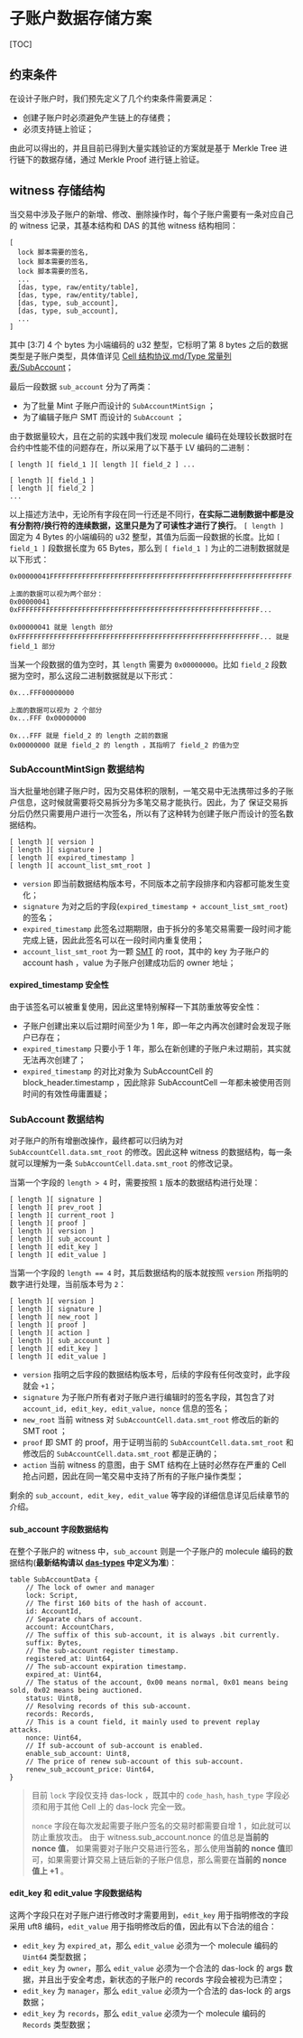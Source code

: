 # 子账户数据存储方案

[TOC]

## 约束条件

在设计子账户时，我们预先定义了几个约束条件需要满足：

- 创建子账户时必须避免产生链上的存储费；
- 必须支持链上验证；

由此可以得出的，并且目前已得到大量实践验证的方案就是基于 Merkle Tree 进行链下的数据存储，通过 Merkle Proof 进行链上验证。


## witness 存储结构

当交易中涉及子账户的新增、修改、删除操作时，每个子账户需要有一条对应自己的 witness 记录，其基本结构和 DAS 的其他 witness 结构相同：

```
[
  lock 脚本需要的签名,
  lock 脚本需要的签名,
  lock 脚本需要的签名,
  ...
  [das, type, raw/entity/table],
  [das, type, raw/entity/table],
  [das, type, sub_account],
  [das, type, sub_account],
  ...
]
```

其中 [3:7] 4 个 bytes 为小端编码的 u32 整型，它标明了第 8 bytes 之后的数据类型是子账户类型，具体值详见 [Cell 结构协议.md/Type 常量列表/SubAccount](Cell-结构协议.md)；

最后一段数据 `sub_account` 分为了两类：

- 为了批量 Mint 子账户而设计的 `SubAccountMintSign` ；
- 为了编辑子账户 SMT 而设计的 `SubAccount` ；

由于数据量较大，且在之前的实践中我们发现 molecule 编码在处理较长数据时在合约中性能不佳的问题存在，所以采用了以下基于 LV 编码的二进制：

```
[ length ][ field_1 ][ length ][ field_2 ] ...

[ length ][ field_1 ]
[ length ][ field_2 ]
...
```

以上描述方法中，无论所有字段在同一行还是不同行，**在实际二进制数据中都是没有分割符/换行符的连续数据，这里只是为了可读性才进行了换行**。 `[ length ]` 固定为 4 Bytes 的小端编码的 u32 整型，其值为后面一段数据的长度。比如 `[ field_1 ]` 段数据长度为 65 Bytes，那么到 `[ field_1 ]` 为止的二进制数据就是以下形式：

```
0x00000041FFFFFFFFFFFFFFFFFFFFFFFFFFFFFFFFFFFFFFFFFFFFFFFFFFFFFFFFFFFF...

上面的数据可以视为两个部分：
0x00000041 0xFFFFFFFFFFFFFFFFFFFFFFFFFFFFFFFFFFFFFFFFFFFFFFFFFFFFFFFFFFFF...

0x00000041 就是 length 部分
0xFFFFFFFFFFFFFFFFFFFFFFFFFFFFFFFFFFFFFFFFFFFFFFFFFFFFFFFFFFFF... 就是 field_1 部分
```


当某一个段数据的值为空时，其 `length` 需要为 `0x00000000`。比如 `field_2` 段数据为空时，那么这段二进制数据就是以下形式：

```
0x...FFF00000000

上面的数据可以视为 2 个部分
0x...FFF 0x00000000

0x...FFF 就是 field_2 的 length 之前的数据
0x00000000 就是 field_2 的 length ，其指明了 field_2 的值为空
```

### SubAccountMintSign 数据结构

当大批量地创建子账户时，因为交易体积的限制，一笔交易中无法携带过多的子账户信息，这时候就需要将交易拆分为多笔交易才能执行。因此，为了
保证交易拆分后仍然只需要用户进行一次签名，所以有了这种转为创建子账户而设计的签名数据结构。

```
[ length ][ version ]
[ length ][ signature ]
[ length ][ expired_timestamp ]
[ length ][ account_list_smt_root ]
```

- `version` 即当前数据结构版本号，不同版本之前字段排序和内容都可能发生变化；
- `signature` 为对之后的字段(`expired_timestamp + account_list_smt_root`)的签名；
- `expired_timestamp` 此签名过期期限，由于拆分的多笔交易需要一段时间才能完成上链，因此此签名可以在一段时间内重复使用；
- `account_list_smt_root` 为一颗 [SMT](https://github.com/nervosnetwork/sparse-merkle-tree) 的 root，其中的 key 为子账户的
account hash ，value 为子账户创建成功后的 owner 地址；

#### expired_timestamp 安全性

由于该签名可以被重复使用，因此这里特别解释一下其防重放等安全性：

- 子账户创建出来以后过期时间至少为 1 年，即一年之内再次创建时会发现子账户已存在；
- `expired_timestamp` 只要小于 1 年，那么在新创建的子账户未过期前，其实就无法再次创建了；
- `expired_timestamp` 的对比对象为 SubAccountCell 的 block_header.timestamp ，因此除非 SubAccountCell 一年都未被使用否则时间的有效性毋庸置疑；

### SubAccount 数据结构

对子账户的所有增删改操作，最终都可以归纳为对 `SubAccountCell.data.smt_root` 的修改。因此这种 witness 的数据结构，每一条就可以理解为一条 `SubAccountCell.data.smt_root` 的修改记录。

当第一个字段的 `length > 4` 时，需要按照 `1` 版本的数据结构进行处理：

```
[ length ][ signature ]
[ length ][ prev_root ]
[ length ][ current_root ]
[ length ][ proof ]
[ length ][ version ]
[ length ][ sub_account ]
[ length ][ edit_key ]
[ length ][ edit_value ]
```

当第一个字段的 `length == 4` 时，其后数据结构的版本就按照 `version` 所指明的数字进行处理，当前版本号为 `2`：

```
[ length ][ version ]
[ length ][ signature ]
[ length ][ new_root ]
[ length ][ proof ]
[ length ][ action ]
[ length ][ sub_account ]
[ length ][ edit_key ]
[ length ][ edit_value ]
```

- `version` 指明之后字段的数据结构版本号，后续的字段有任何改变时，此字段就会 `+1`；
- `signature` 为子账户所有者对子账户进行编辑时的签名字段，其包含了对 `account_id, edit_key, edit_value, nonce` 信息的签名；
- `new_root` 当前 witness 对 `SubAccountCell.data.smt_root` 修改后的新的 SMT root ；
- `proof` 即 SMT 的 proof，用于证明当前的 `SubAccountCell.data.smt_root` 和修改后的 `SubAccountCell.data.smt_root` 都是正确的；
- `action` 当前 witness 的意图，由于 SMT 结构在上链时必然存在严重的 Cell 抢占问题，因此在同一笔交易中支持了所有的子账户操作类型；

剩余的 `sub_account, edit_key, edit_value` 等字段的详细信息详见后续章节的介绍。
#### sub_account 字段数据结构

在整个子账户的 witness 中，`sub_account` 则是一个子账户的 molecule 编码的数据结构(**最新结构请以 [das-types](https://github.com/DeAccountSystems/das-types) 中定义为准**)：

```
table SubAccountData {
    // The lock of owner and manager
    lock: Script,
    // The first 160 bits of the hash of account.
    id: AccountId,
    // Separate chars of account.
    account: AccountChars,
    // The suffix of this sub-account, it is always .bit currently.
    suffix: Bytes,
    // The sub-account register timestamp.
    registered_at: Uint64,
    // The sub-account expiration timestamp.
    expired_at: Uint64,
    // The status of the account, 0x00 means normal, 0x01 means being sold, 0x02 means being auctioned.
    status: Uint8,
    // Resolving records of this sub-account.
    records: Records,
    // This is a count field, it mainly used to prevent replay attacks.
    nonce: Uint64,
    // If sub-account of sub-account is enabled.
    enable_sub_account: Uint8,
    // The price of renew sub-account of this sub-account.
    renew_sub_account_price: Uint64,
}
```

> 目前 `lock` 字段仅支持 das-lock ，既其中的 `code_hash`, `hash_type` 字段必须和用于其他 Cell 上的 das-lock 完全一致。
>
> `nonce` 字段在每次发起需要子账户签名的交易时都需要自增 1 ，如此就可以防止重放攻击。 由于 witness.sub_account.nonce 的值总是**当前的 nonce 值**，
> 如果需要对子账户交易进行签名，那么使用**当前的 nonce 值**即可，如果需要计算交易上链后新的子账户信息，那么需要在**当前的 nonce 值上 +1** 。

#### edit_key 和 edit_value 字段数据结构

这两个字段只在对子账户进行修改时才需要用到，`edit_key` 用于指明修改的字段采用 uft8 编码，`edit_value` 用于指明修改后的值，因此有以下合法的组合：

- `edit_key` 为 `expired_at`，那么 `edit_value` 必须为一个 molecule 编码的 `Uint64` 类型数据；
- `edit_key` 为 `owner`，那么 `edit_value` 必须为一个合法的 das-lock 的 args 数据，并且出于安全考虑，新状态的子账户的 records 字段会被视为已清空；
- `edit_key` 为 `manager`，那么 `edit_value` 必须为一个合法的 das-lock 的 args 数据；
- `edit_key` 为 `records`，那么 `edit_value` 必须为一个 molecule 编码的 `Records` 类型数据；
